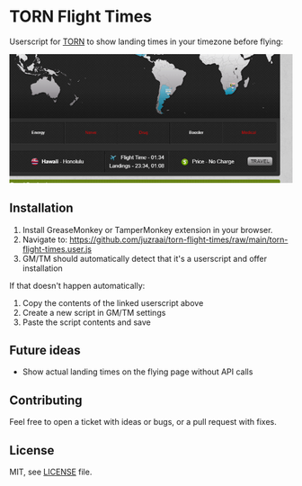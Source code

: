 # TORN Flight Times

Userscript for [TORN](https://www.torn.com/) to show landing times in your timezone before flying:

![](screenshot.png)



## Installation

1. Install GreaseMonkey or TamperMonkey extension in your browser.
2. Navigate to: https://github.com/juzraai/torn-flight-times/raw/main/torn-flight-times.user.js
3. GM/TM should automatically detect that it's a userscript and offer installation

If that doesn't happen automatically:

1. Copy the contents of the linked userscript above
2. Create a new script in GM/TM settings
3. Paste the script contents and save



## Future ideas

- Show actual landing times on the flying page without API calls



## Contributing

Feel free to open a ticket with ideas or bugs, or a pull request with fixes.



## License

MIT, see [LICENSE](LICENSE) file.